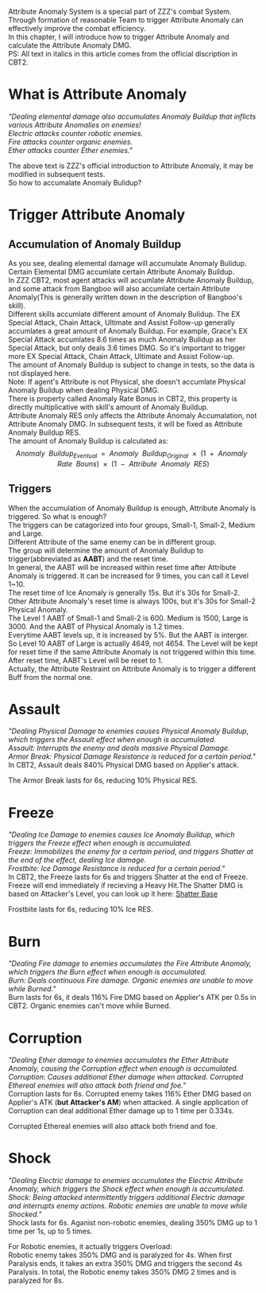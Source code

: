 Attribute Anomaly System is a special part of ZZZ's combat System. Through formation of reasonable Team to trigger Attribute Anomaly can effectively improve the combat efficiency.<br>
In this chapter, I will introduce how to trigger Attribute Anomaly and calculate the Attribute Anomaly DMG.<br>
PS: All text in italics in this article comes from the official discription in CBT2.
# What is Attribute Anomaly
*"Dealing elemental damage also accumulates Anomaly Buildup that inflicts various Attribute Anomalies on enemies!*<br>
*Electric attacks counter robotic enemies.*<br>
*Fire attacks counter organic enemies.*<br>
*Ether attacks counter Ether enemies."*<br>

<div style="display:none">It's not correct now. In last test, Ether attacks counter Energy enemies, but Ice attacks counter Ether enemies.</div>

The above text is ZZZ's official introduction to Attribute Anomaly, it may be modified in subsequent tests.<br>
So how to accumalate Anomaly Bulidup?<br>
# Trigger Attribute Anomaly
## Accumulation of Anomaly Buildup
As you see, dealing elemental damage will accumulate Anomaly Bulidup. Certain Elemental DMG accumlate certain Attribute Anomaly Buildup.<br>
In ZZZ CBT2, most agent attacks will accumlate Attribute Anomaly Buildup, and some attack from Bangboo will also accumlate certain Attribute Anomaly(This is generally written down in the description of Bangboo's skill).<br>
Different skills accumlate different amount of Anomaly Bulidup. The EX Special Attack, Chain Attack, Ultimate and Assist Follow-up generally accumlates a great amount of Anomaly Buildup. For example, Grace's EX Special Attack accumlates 8.6 times as much Anomaly Bulidup as her Special Attack, but only deals 3.6 times DMG. So it's important to trigger more EX Special Attack, Chain Attack, Ultimate and Assist Follow-up.<br>
The amount of Anomaly Buildup is subject to change in tests, so the data is not displayed here.<br>
Note: If agent's Attribute is not Physical, she doesn't accumlate Physical Anomaly Buildup when dealing Physical DMG.<br>
There is property called Anomaly Rate Bonus in CBT2, this property is directly multiplicative with skill's amount of Anomaly Buildup.<br>
Attribute Anomaly RES only affects the Attribute Anomaly Accumalation, not Attribute Anomaly DMG. In subsequent tests, it will be fixed as Attribute Anomaly Buildup RES.<br>
The amount of Anomaly Buildup is calculated as:<br>
$$Anomaly\enspace Buildup_{Eventual}\enspace =\enspace Anomaly\enspace Buildup_{Original}\enspace ×\enspace (1\enspace +\enspace Anomaly\enspace Rate\enspace Bouns)\enspace ×\enspace (1\enspace -\enspace Attribute\enspace Anomaly\enspace RES)$$
## Triggers
When the accumulation of Anomaly Buildup is enough, Attribute Anomaly is triggered. So what is enough?<br>
The triggers can be catagorized into four groups, Small-1, Small-2, Medium and Large.<br>
Different Attribute of the same enemy can be in different group.<br>
The group will determine the amount of Anomaly Buildup to trigger(abbreviated as **AABT**) and the reset time.<br>
In general, the AABT will be increased within reset time after Attribute Anomaly is triggered. It can be increased for 9 times, you can call it Level 1~10.<br>
The reset time of Ice Anomaly is generally 15s. But it's 30s for Small-2. Other Attribute Anomaly's reset time is always 100s, but it's 30s for Small-2 Physical Anomaly.<br>
The Level 1 AABT of Small-1 and Small-2 is 600. Medium is 1500, Large is 3000. And the AABT of Physical Anomaly is 1.2 times.<br>
Everytime AABT levels up, it is increased by 5%. But the AABT is interger. So Level 10 AABT of Large is actually 4649, not 4654. The Level will be kept for reset time if the same Attribute Anomaly is not triggered within this time. After reset time, AABT's Level will be reset to 1.<br>
Actually, the Attribute Restraint on Attribute Anomaly is to trigger a different Buff from the normal one.<br>

# Assault
*"Dealing Physical Damage to enemies causes Physical Anomaly Buildup, which triggers the Assault effect when enough is accumulated.*<br>
*Assault: Interrupts the enemy and deals massive Physical Damage.*<br>
*Armor Break: Physical Damage Resistance is reduced for a certain period."*<br>
In CBT2, Assault deals 840% Physical DMG based on Applier's attack.<br>
<div style="display:none">In last test, it deals 713% DMG.</div>
The Armor Break lasts for 6s, reducing 10% Physical RES.<br>
<div style="display:none">Actually, there is a Flinch applied a little before Assault deals DMG in last test instead of Armor Break. I don't know what hoyoverse calls it, there is no information in TextMap_ENTemplateTb. Enemies affected by Flinch will get a Daze Taken Ratio. It seems that Hoyoverse haven't completed it yet.</div>

# Freeze
*"Dealing Ice Damage to enemies causes Ice Anomaly Buildup, which triggers the Freeze effect when enough is accumulated.*<br>
*Freeze: Immobilizes the enemy for a certain period, and triggers Shatter at the end of the effect, dealing Ice damage.*<br>
*Frostbite: Ice Damage Resistance is reduced for a certain period."*<br>
In CBT2, the Freeze lasts for 6s and triggers Shatter at the end of Freeze. Freeze will end immediately if recieving a Heavy Hit.The Shatter DMG is based on Attacker's Level, you can look up it here: [Shatter Base](https://github.com/mc-ctrl/Hoyoverse-Theorycrafting-Library/blob/main/Zenless_Zone_Zero/Shatter%20Base.md)<br>
<div style="display:none">In last tast, it deals 713% DMG.</div>
Frostbite lasts for 6s, reducing 10% Ice RES.<br> 
<div style="display:none">Actually, the effect of Frostbite is modified as Crit DMG Taken Ratio in lat test, but there is no information in TextMap_ENTemplateTb.</div>

# Burn
*"Dealing Fire damage to enemies accumulates the Fire Attribute Anomaly, which triggers the Burn effect when enough is accumulated.*<br>
*Burn: Deals continuous Fire damage. Organic enemies are unable to move while Burned."*<br>
Burn lasts for 6s, it deals 116% Fire DMG based on Applier's ATK per 0.5s in CBT2. Organic enemies can't move while Burned.<br>
<div style="display:none">In last test, it deals 50% DMG per 0.5s. For Organic enemies, it actually triggers Ignite, dealing 75% DMG per 0.5s.</div>

# Corruption
*"Dealing Ether damage to enemies accumulates the Ether Attribute Anomaly, causing the Corruption effect when enough is accumulated.*<br>
*Corruption: Causes additional Ether damage when attacked. Corrupted Ethereal enemies will also attack both friend and foe."*<br>
Corruption lasts for 6s. Corrupted enemy takes 116% Ether DMG based on Applier's ATK (**but Attacker's AM**) when attacked. A single application of Corruption can deal additional Ether damage up to 1 time per 0.334s.<br>
<div style="display:none">In last test, it takes 50% DMG and damage CD is 0.5s.</div>
Corrupted Ethereal enemies will also attack both friend and foe.<br>
<div style="display:none">In last test, Ether counters Energy enemies instead of Ethereal enemies. For Energy enemies, it actually triggers Chaos:<br>
Energy enemy is unable to move while Chaos. Enemy under Chaos takes 93.8% DMG when attacked. Damage CD is 0.5s.
Note: Chaos is not Disorder.</div>

# Shock
*"Dealing Electric damage to enemies accumulates the Electric Attribute Anomaly, which triggers the Shock effect when enough is accumulated.*<br>
*Shock: Being attacked intermittently triggers additional Electric damage and interrupts enemy actions. Robotic enemies are unable to move while Shocked."*<br>
Shock lasts for 6s. Aganist non-robotic enemies, dealing 350% DMG up to 1 time per 1s, up to 5 times.<br>
<div style="display:none">In last test, it deals 350% DMG up to 1 time per 2s, up to 8 times.</div>
For Robotic enemies, it actually triggers Overload:<br>
Robotic enemy takes 350% DMG and is paralyzed for 4s. When first Paralysis ends, it takes an extra 350% DMG and triggers the second 4s Paralysis. In total, the Robotic enemy takes 350% DMG 2 times and is paralyzed for 8s.
<div style="display:none">In last test, it deals 375% DMG.</div>

<div style="display:none"> # Disorder
Disorder triggers when enemy under Attribute Anomaly is triggered another Attribute Anomaly.<br>
Hoyoverse added it because the same enemy cam only fall into one Attribute Anomaly at the same time, later Attribute Anomaly will overwrite the earlier one.<br>
Disorder deals Physical DMG <b>based on the original Attribute Anomaly</b> and accumlates additional Daze.<br>
Disorder is added to speed up the rate of DMG from Attribute Anomalies and encourage players to trigger more Attribute Anomalies.
</div>
